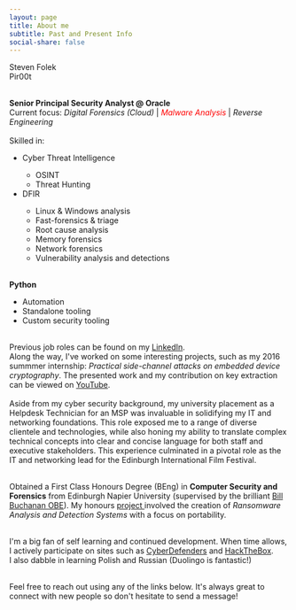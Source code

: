 ```yaml
---
layout: page
title: About me
subtitle: Past and Present Info
social-share: false
---
```


<p class="about-text">
<i class="fa fa-user"></i>
Steven Folek<br>
<i class="fa fa-user-secret"></i>
Pir00t
</p>


<p class="about-text">
<i class="fa fa-briefcase"></i>
<br><strong>Senior Principal Security Analyst @ Oracle</strong>
<br>Current focus: <i>Digital Forensics (Cloud)</i> | <i><font color="red">Malware Analysis</font></i> | <i>Reverse Engineering</i><br><br>Skilled in:
 <ul>
  <li>Cyber Threat Intelligence</li>
   <ul>
    <li>OSINT</li>
    <li>Threat Hunting</li>
   </ul>
  <li>DFIR</li>
   <ul>
    <li>Linux & Windows analysis</li>
    <li>Fast-forensics & triage</li>
    <li>Root cause analysis</li>
    <li>Memory forensics</li>
    <li>Network forensics</li>
    <li>Vulnerability analysis and detections</li>
   </ul>
</ul> 
</p>

<p class="about-text">
<i class="fa fa-code"></i>
<br>
<strong>Python</strong> 
<ul>
  <li>Automation</li>
  <li>Standalone tooling</li>
  <li>Custom security tooling</li>
</ul>
</p>

<p class="about-text">
<i class="fa fa-history"></i>
<br>
Previous job roles can be found on my <a href="https://www.linkedin.com/in/steven-folek-822aa9a0/" target="_blank"> LinkedIn</a>. 
<br>
Along the way, I've worked on some interesting projects, such as my 2016 summmer internship: <i>Practical side-channel attacks on embedded device cryptography</i>. The presented work and my contribution on key extraction can be viewed on <a href="https://www.youtube.com/watch?v=7D-Hr4Nw0T4" target="_blank">YouTube</a>.
<br><br>
Aside from my cyber security background, my university placement as a Helpdesk Technician for an MSP was invaluable in solidifying my IT and networking foundations. This role exposed me to a range of diverse clientele and technologies, while also honing my ability to translate complex technical concepts into clear and concise language for both staff and executive stakeholders. This experience culminated in a pivotal role as the IT and networking lead for the Edinburgh International Film Festival. 

<p class="about-text">
<i class="fa fa-graduation-cap"></i>
<br>
Obtained a First Class Honours Degree (BEng) in <strong>Computer Security and Forensics</strong> from Edinburgh Napier University (supervised by the brilliant
<a href="https://www.napier.ac.uk/people/bill-buchanan" target="_blank">Bill Buchanan OBE</a>). My honours <a href="https://web.archive.org/web/20190214195159/https://www.iidi.napier.ac.uk/c/publications/publicationid/13388150" target="_blank">project </a> involved the creation of <i>Ransomware Analysis and Detection Systems</i> with a focus on portability.
</p>

<p class="about-text">
<i class="fa fa-heart"></i>
<br>
I'm a big fan of self learning and continued development. When time allows, I actively participate on sites such as <a href="https://cyberdefenders.org/" target="_blank">CyberDefenders</a> and <a href="https://www.hackthebox.eu/" target="_blank">HackTheBox</a>. <br>I also dabble in learning Polish and Russian (Duolingo is fantastic!)
</p>

<p class="about-text">
<i class="fa fa-users"></i>
<br>
Feel free to reach out using any of the links below. It's always great to connect with new people so don't hesitate to send a message!
</p>